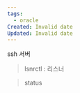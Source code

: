 ```yaml
---
tags:
  - oracle
Created: Invalid date
Updated: Invalid date
---
```

ssh 서버

>lsnrctl : 리스너

>status